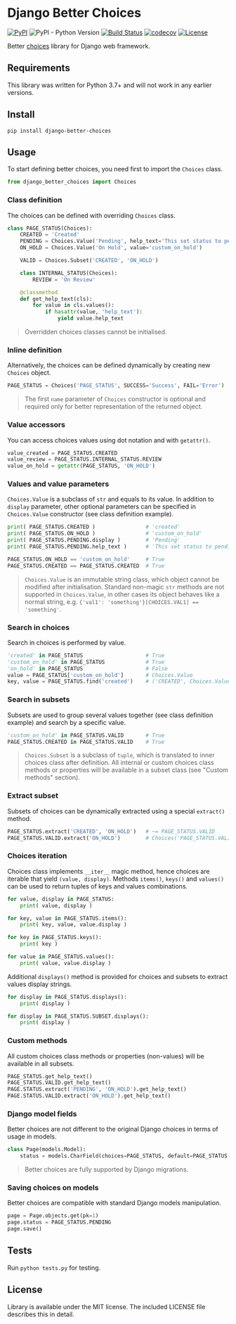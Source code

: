# Django Better Choices

[![PyPI](https://img.shields.io/pypi/v/django-better-choices)](https://pypi.org/project/django-better-choices)
![PyPI - Python Version](https://img.shields.io/pypi/pyversions/django-better-choices)
[![Build Status](https://travis-ci.org/lokhman/django-better-choices.svg?branch=master)](https://travis-ci.org/lokhman/django-better-choices)
[![codecov](https://codecov.io/gh/lokhman/django-better-choices/branch/master/graph/badge.svg)](https://codecov.io/gh/lokhman/django-better-choices)
[![License](https://img.shields.io/badge/license-MIT-blue.svg)](LICENSE)

Better [choices](https://docs.djangoproject.com/en/3.0/ref/models/fields/#choices) library for Django web framework.

## Requirements
This library was written for Python 3.7+ and will not work in any earlier versions.

## Install

    pip install django-better-choices
    
## Usage
To start defining better choices, you need first to import the `Choices` class.
```python
from django_better_choices import Choices
```

### Class definition
The choices can be defined with overriding `Choices` class.
```python
class PAGE_STATUS(Choices):
    CREATED = 'Created'
    PENDING = Choices.Value('Pending', help_text='This set status to pending')
    ON_HOLD = Choices.Value('On Hold', value='custom_on_hold')

    VALID = Choices.Subset('CREATED', 'ON_HOLD')

    class INTERNAL_STATUS(Choices):
        REVIEW = 'On Review'

    @classmethod
    def get_help_text(cls):
        for value in cls.values():
            if hasattr(value, 'help_text'):
                yield value.help_text
```
> Overridden choices classes cannot be initialised.

### Inline definition
Alternatively, the choices can be defined dynamically by creating new `Choices` object.
```python
PAGE_STATUS = Choices('PAGE_STATUS', SUCCESS='Success', FAIL='Error')
```
> The first `name` parameter of `Choices` constructor is optional and required only for better representation of the returned object.

### Value accessors
You can access choices values using dot notation and with `getattr()`.
```python
value_created = PAGE_STATUS.CREATED
value_review = PAGE_STATUS.INTERNAL_STATUS.REVIEW
value_on_hold = getattr(PAGE_STATUS, 'ON_HOLD')
```

### Values and value parameters
`Choices.Value` is a subclass of `str` and equals to its value. In addition to `display` parameter, other optional parameters can be specified in `Choices.Value` constructor (see class definition example).
```python
print( PAGE_STATUS.CREATED )                # 'created'
print( PAGE_STATUS.ON_HOLD )                # 'custom_on_hold'
print( PAGE_STATUS.PENDING.display )        # 'Pending'
print( PAGE_STATUS.PENDING.help_text )      # 'This set status to pending'

PAGE_STATUS.ON_HOLD == 'custom_on_hold'     # True
PAGE_STATUS.CREATED == PAGE_STATUS.CREATED  # True
```
> `Choices.Value` is an immutable string class, which object cannot be modified after initialisation. Standard non-magic `str` methods are not supported in `Choices.Value`, in other cases its object behaves like a normal string, e.g. `{'val1': 'something'}[CHOICES.VAL1] == 'something'`.

### Search in choices
Search in choices is performed by value.
```python
'created' in PAGE_STATUS                    # True
'custom_on_hold' in PAGE_STATUS             # True
'on_hold' in PAGE_STATUS                    # False
value = PAGE_STATUS['custom_on_hold']       # Choices.Value
key, value = PAGE_STATUS.find('created')    # ('CREATED', Choices.Value)
```

### Search in subsets
Subsets are used to group several values together (see class definition example) and search by a specific value.
```python
'custom_on_hold' in PAGE_STATUS.VALID       # True
PAGE_STATUS.CREATED in PAGE_STATUS.VALID    # True
```
> `Choices.Subset` is a subclass of `tuple`, which is translated to inner choices class after definition. All internal or custom choices class methods or properties will be available in a subset class (see "Custom methods" section).

### Extract subset
Subsets of choices can be dynamically extracted using a special `extract()` method.
```python
PAGE_STATUS.extract('CREATED', 'ON_HOLD')   # ~= PAGE_STATUS.VALID
PAGE_STATUS.VALID.extract('ON_HOLD')        # Choices('PAGE_STATUS.VALID.Subset', ON_HOLD)
```

### Choices iteration
Choices class implements `__iter__` magic method, hence choices are iterable that yield `(value, display)`. Methods `items()`, `keys()` and `values()` can be used to return tuples of keys and values combinations.
```python
for value, display in PAGE_STATUS:
    print( value, display )

for key, value in PAGE_STATUS.items():
    print( key, value, value.display )

for key in PAGE_STATUS.keys():
    print( key )

for value in PAGE_STATUS.values():
    print( value, value.display )
```
Additional `displays()` method is provided for choices and subsets to extract values display strings.
```python
for display in PAGE_STATUS.displays():
    print( display )

for display in PAGE_STATUS.SUBSET.displays():
    print( display )
```

### Custom methods
All custom choices class methods or properties (non-values) will be available in all subsets.
```python
PAGE_STATUS.get_help_text()
PAGE_STATUS.VALID.get_help_text()
PAGE.STATUS.extract('PENDING', 'ON_HOLD').get_help_text()
PAGE.STATUS.VALID.extract('ON_HOLD').get_help_text()
```

### Django model fields
Better choices are not different to the original Django choices in terms of usage in models.
```python
class Page(models.Model):
    status = models.CharField(choices=PAGE_STATUS, default=PAGE_STATUS.CREATED)
```
> Better choices are fully supported by Django migrations.

### Saving choices on models
Better choices are compatible with standard Django models manipulation.
```python
page = Page.objects.get(pk=1)
page.status = PAGE_STATUS.PENDING
page.save()
```

## Tests
Run `python tests.py` for testing.

## License
Library is available under the MIT license. The included LICENSE file describes this in detail.
